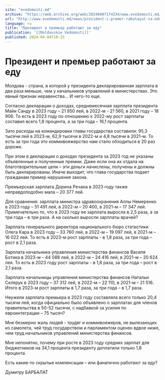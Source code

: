 ```yaml
---
site: "evedomosti.md"
archive: "https://web.archive.org/web/20240407174334/www.evedomosti.md/news/prezident-i-premer-rabotayut-za-edu"
url: "http://www.evedomosti.md/news/prezident-i-premer-rabotayut-za-edu"
language: ru
title: "Президент и премьер работают за еду"
publication: '[[Moldavskie Vedomosti]]'
published: 2024-04-04T10:15
---
```


# Президент и премьер работают за еду

Молдова - страна, в которой у президента декларированная зарплата в два раза меньше, чем у начальников управлений в министерствах. Это явный признак неравенства… И чего-то еще.

Согласно декларации о доходах, среднемесячная зарплата президента Майи Санду в 2023 году – 21 950 лей, в 2022-м - 21 560, в 2021 году – 18 906. То есть в 2023 году по отношению к 2022-му рост зарплаты составил всего 1,8 процента, а за три года – 16,1 процента.

Зато расходы на командировки главы государства составили: 95,3 тысячи лей в 2023-м, 62,9 тысячи в 2022-м и 4,8 тысячи в 2021-м. То есть за три года это коммивояжерство нам стало обходиться в 20 раз дороже.

При этом в декларации о доходах президента за 2023 год не указаны объявленные и полученные премии. Даже если она их отдала на благотворительные цели – эти деньги начислены, получены и должны быть декларированы. Иначе выходит, что глава государства подает гражданам пример нарушения закона.

Премьерская зарплата Дорина Речана в 2023 году также неправдоподобно мала – 20 377 лей.

Для сравнения: зарплата министра здравоохранения Аллы Немеренко в 2023 году – 51 491 лей, в 2022-м – 20 400, в 2021-м – 17 347 лей. Примечательно то, что в 2023 году ее зарплата выросла в 2,5 раза, а за три года – в три раза. А на сколько выросли зарплаты врачей?

Зарплата генерального директора национального бюро статистики Олега Кара в 2023 году – 33 760 лей, в 2022-м – 19 097 лей, в 2021-м – 16 022 лей. То есть в 2023-м рост зарплаты - в 1,8 раза, за три года – рост в 2,1 раза.

Зарплата начальника управления министерства финансов Василя Ботика в 2023-м – 44 088 лей, в 2022-м – 24 416 лей, в 2021-м – 20 624 лея. То есть в 2023 году рост зарплаты - в 1,8 раза, за три года – рост в 2,1 раза.

Зарплата начальницы управления министерства финансов Натальи Склярук в 2023 году – 37 312 лей, в 2022-м – 22 110, в 2021-м – 21 516. Итого в 2023-м рост зарплаты в 1,7 раза, за три года – в 1,7 раза.

Неужели зарплата премьера в 2023 году составляла всего только 20,4 тысячи лей, когда официально было объявлено о зарплатах для членов правительства в 50-52 тысячи, с надбавкой за усилия по евроинтеграции – 75 тысяч?

Мне безмерно жаль людей - трудяг и коммивояжеров, не вылезающих из самолета, чей труд государством и парламентом оценен вдвое ниже, чем труд начальников управлений министерства финансов.

Мне непонятно, почему при росте в 2023 году средних зарплат для бюджетников на 34,1 процента президенту доплатили только 1,8 процента.

Есть какие-то скрытые компенсации – или фанатично работают за еду?

Думитру БАРБАЛАТ